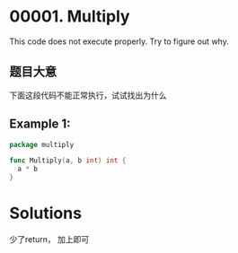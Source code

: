 # 00001. Multiply

This code does not execute properly. Try to figure out why.
 
## 题目大意
下面这段代码不能正常执行，试试找出为什么

## Example 1:
```go
package multiply

func Multiply(a, b int) int {
  a * b
}
```


# Solutions
少了return， 加上即可